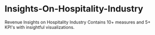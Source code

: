 # Insights-On-Hospitality-Industry
Revenue Insights on Hospitality Industry Contains 10+ measures and 5+ KPI's with insightful visualizations.
